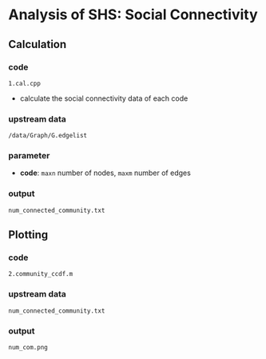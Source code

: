 # Analysis of SHS: Social Connectivity

## Calculation 
### code
`1.cal.cpp`  
- calculate the social connectivity data of each code
### upstream data
`/data/Graph/G.edgelist`  
### parameter
- **code**: `maxn` number of nodes, `maxm` number of edges
### output
`num_connected_community.txt`

## Plotting
### code
`2.community_ccdf.m`
### upstream data
`num_connected_community.txt`
### output
`num_com.png`